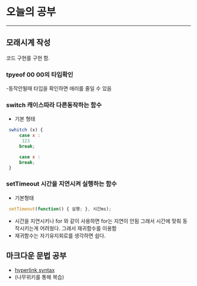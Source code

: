  # 오늘의 공부

---

## 모래시계 작성
코드 구현를 구현 함.  
### **tpyeof** 00 00의 타입확인
-동작안될때 타입을 확인하면 애러를 줄일 수 있음

### **switch** 캐이스따라 다른동작하는 함수
- 기본 형태
~~~js 
 swhitch (x) {
     case x :
      123
     break;

     case x :
     break;
 }
~~~

### **setTimeout** 시간을 지연시켜 실행하는 함수
- 기본형태
~~~js
 setTimeout(function() { 실행; }, 시간ms);
~~~
- 시간을 지연시키나 for 와 같이 사용하면 for는 지연이 안됨 그래서 시간에 맞춰 동작시키는게 어려웠다. 그래서 재귀함수를 이용함
- 재귀함수는 자기유지회로를 생각하면 쉽다.

## 마크다운 문법 공부
- [hyperlink syntax](https://namu.wiki/w/%EB%A7%88%ED%81%AC%EB%8B%A4%EC%9A%B4)
- (나무위키를 통해 복습)

